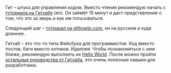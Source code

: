 <p>Гит – штука для управления кодом. Вместо чтения рекомендую начать с <a href="https://try.github.io">туториала на Гитхабе</a> (en).
Он займёт 15 минут и даст представление о том, что это за зверь и как им пользоваться.</p>
<p>Следующий шаг – <a href="https://githowto.com/ru">туториал на githowto.com</a>, он на русском и куда длиннее.</p>
<p>Гитхаб – это что-то типа Фейсбука для программистов. Код вместо постов, баги вместо котиков. Идиллия.
Чтобы познакомиться с ним ближе, рекомендую выполнить их <a href="https://guides.github.com/activities/hello-world/">Hello World</a>.
После можно пройти <a href="https://guides.github.com/">остальные руководства от Гитхаба</a>, это очень полезные навыки для разработчика.</p>